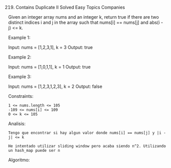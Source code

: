 219. Contains Duplicate II
Solved
Easy
Topics
Companies

Given an integer array nums and an integer k, return true if there are two distinct indices i and j in the array such that nums[i] == nums[j] and abs(i - j) <= k.

 

Example 1:

Input: nums = [1,2,3,1], k = 3
Output: true

Example 2:

Input: nums = [1,0,1,1], k = 1
Output: true

Example 3:

Input: nums = [1,2,3,1,2,3], k = 2
Output: false

 

Constraints:

    1 <= nums.length <= 105
    -109 <= nums[i] <= 109
    0 <= k <= 105

Analisis:

    Tengo que encontrar si hay algun valor donde nums[i] == nums[j] y |i - j| <= k

    He intentado utilizar sliding window pero acaba siendo n^2. Utilizando un hash_map puede ser n

Algoritmo:


